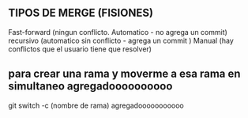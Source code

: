 ## TIPOS DE MERGE (FISIONES)
Fast-forward (ningun conflicto. Automatico - no agrega un commit)
recursivo (automatico sin conflicto - agrega un commit )
Manual (hay conflictos que el usuario tiene que resolver)

## para crear una rama y moverme a esa rama en simultaneo   agregadoooooooooo
git switch -c (nombre de rama) agregadooooooooooo